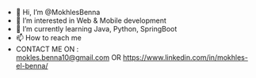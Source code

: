 - 👋 Hi, I’m @MokhlesBenna
- 👀 I’m interested in Web & Mobile development
- 🌱 I’m currently learning Java, Python, SpringBoot
- 📫 How to reach me 
- CONTACT ME ON :  
mokles.benna10@gmail.com
OR
https://www.linkedin.com/in/mokhles-el-benna/
<!---
MokhlesBenna/MokhlesBenna is a ✨ special ✨ repository because its `README.md` (this file) appears on your GitHub profile.
You can click the Preview link to take a look at your changes.
--->
